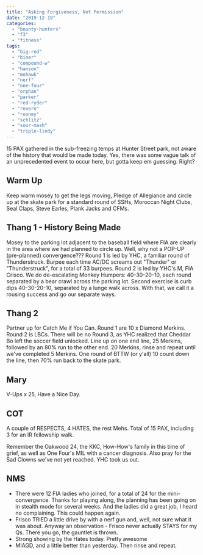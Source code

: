 ```yaml
---
title: "Asking Forgiveness, Not Permission"
date: "2019-12-19"
categories: 
  - "bounty-hunters"
  - "f3"
  - "fitness"
tags: 
  - "big-red"
  - "biner"
  - "compound-w"
  - "hanson"
  - "mohawk"
  - "nerf"
  - "one-four"
  - "orphan"
  - "parker"
  - "red-ryder"
  - "revere"
  - "rooney"
  - "schlitz"
  - "sour-mash"
  - "triple-lindy"
---
```


15 PAX gathered in the sub-freezing temps at Hunter Street park, not aware of the history that would be made today. Yes, there was some vague talk of an unprecedented event to occur here, but gotta keep em guessing. Right?

## Warm Up

Keep warm mosey to get the legs moving, Pledge of Allegiance and circle up at the skate park for a standard round of SSHs, Moroccan Night Clubs, Seal Claps, Steve Earles, Plank Jacks and CFMs.

## Thang 1 - History Being Made

Mosey to the parking lot adjacent to the baseball field where FIA are clearly in the area where we had planned to circle up. Well, why not a POP-UP (pre-planned) convergence??? Round 1 is led by YHC, a familiar round of Thunderstruck. Burpee each time AC/DC screams out "Thunder" or "Thunderstruck", for a total of 33 burpees. Round 2 is led by YHC's M, FIA Crisco. We do de-escalating Monkey Humpers: 40-30-20-10, each round separated by a bear crawl across the parking lot. Second exercise is curb dips 40-30-20-10, separated by a lunge walk across. With that, we call it a rousing success and go our separate ways.

## Thang 2

Partner up for Catch Me if You Can. Round 1 are 10 x Diamond Merkins. Round 2 is LBCs. There will be no Round 3, as YHC realized that Cheddar Bo left the soccer field unlocked. Line up on one end line, 25 Merkins, followed by an 80% run to the other end. 20 Merkins, rinse and repeat until we've completed 5 Merkins. One round of BTTW (or y'all) 10 count down the line, then 70% run back to the skate park.

## Mary

V-Ups x 25, Have a Nice Day.

## COT

A couple of RESPECTS, 4 HATES, the rest Mehs. Total of 15 PAX, including 3 for an IR fellowship walk.

Remember the Oakwood 24, the KKC, How-How's family in this time of grief, as well as One Four's MIL with a cancer diagnosis. Also pray for the Sad Clowns we've not yet reached. YHC took us out.

## NMS

- There were 12 FIA ladies who joined, for a total of 24 for the mini-convergence. Thanks for playing along, the planning has been going on in stealth mode for several weeks. And the ladies did a great job, I heard no complaining. This could happen again.
- Frisco TRIED a little drive by with a nerf gun and, well, not sure what it was about. Anyway an observation - Frisco never actually STAYS for my Qs. There you go, the gauntlet is thrown.
- Strong showing by the Hates today. Pretty awesome
- MIAGD, and a little better than yesterday. Then rinse and repeat.
